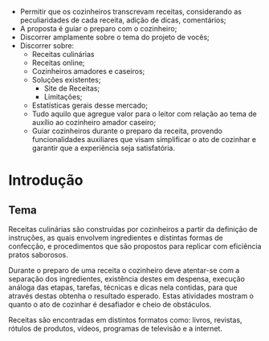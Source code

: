 
- Permitir que os cozinheiros transcrevam receitas, considerando as peculiaridades de cada receita, adição de dicas, comentários;
- A proposta é guiar o preparo com o cozinheiro;
- Discorrer amplamente sobre o tema do projeto de vocês;
- Discorrer sobre: 
  - Receitas culinárias
  - Receitas online;
  - Cozinheiros amadores e caseiros;
  - Soluções existentes;
    - Site de Receitas;
    - Limitações;
  - Estatísticas gerais desse mercado;
  - Tudo aquilo que agregue valor para o leitor com relação ao tema de auxílio ao cozinheiro amador caseiro;
  - Guiar cozinheiros durante o preparo da receita, provendo funcionalidades auxiliares que visam simplificar o ato de cozinhar e garantir que a experiência seja satisfatória.


# Introdução

## Tema
Receitas culinárias são construídas por cozinheiros a partir da definição de instruções, as quais envolvem ingredientes e distintas formas de confecção, e procedimentos que são propostos para replicar com eficiência pratos saborosos.

Durante o preparo de uma receita o cozinheiro deve atentar-se com a separação dos ingredientes, existência destes em despensa, execução análoga das etapas, tarefas, técnicas e dicas nela contidas, para que através destas obtenha o resultado esperado. Estas atividades mostram o quanto o ato de cozinhar é desafiador e cheio de obstáculos.

Receitas são encontradas em distintos formatos como: livros, revistas, rótulos de produtos, vídeos, programas de televisão e a internet.


